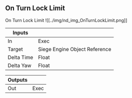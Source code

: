 ## On Turn Lock Limit
On Turn Lock Limit
![[../img/nd_img_OnTurnLockLimit.png]]

|Inputs||
|--|--|
| In | Exec |
| Target | Siege Engine Object Reference |
| Delta Time | Float |
| Delta Yaw | Float |

|Outputs||
|--|--|
| Out | Exec |
